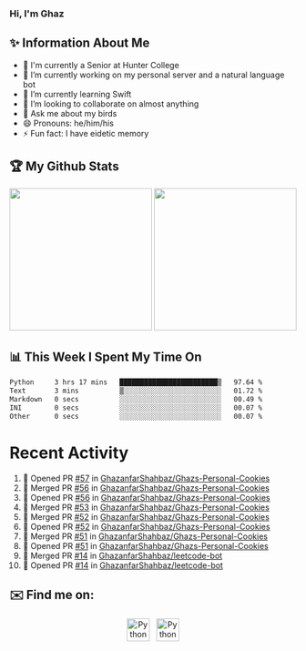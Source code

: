 ### Hi, I'm Ghaz

<!--
**GhazanfarShahbaz/GhazanfarShahbaz** is a ✨ _special_ ✨ repository because its `README.md` (this file) appears on your GitHub profile.

Here are some ideas to get you started:
-->

## ✨ Information About Me 
- 🏫 I'm currently a Senior at Hunter College 
- 🔭 I’m currently working on my personal server and a natural language bot
- 🌱 I’m currently learning Swift 
- 👯 I’m looking to collaborate on almost anything
- 💬 Ask me about my birds
- 😄 Pronouns: he/him/his
- ⚡ Fun fact: I have eidetic memory


## 🏆 My Github Stats
<div>
    <img height="250em" src="https://github-readme-stats.vercel.app/api?username=GhazanfarShahbaz&theme=tokyonight&show_icons=true&hide_border=true&&count_private=true&include_all_commits=true" />
    <img height="250em" src="https://github-readme-stats.vercel.app/api/top-langs/?username=GhazanfarShahbaz&theme=tokyonight&show_icons=true&hide_border=true&&count_private=true&include_all_commits=true" />
</div>

## 📊 This Week I Spent My Time On
<!--START_SECTION:waka-->

```txt
Python     3 hrs 17 mins   ████████████████████████▒   97.64 %
Text       3 mins          ▒░░░░░░░░░░░░░░░░░░░░░░░░   01.72 %
Markdown   0 secs          ░░░░░░░░░░░░░░░░░░░░░░░░░   00.49 %
INI        0 secs          ░░░░░░░░░░░░░░░░░░░░░░░░░   00.07 %
Other      0 secs          ░░░░░░░░░░░░░░░░░░░░░░░░░   00.07 %
```

<!--END_SECTION:waka-->

#  Recent Activity 
<!--START_SECTION:activity-->
1. 💪 Opened PR [#57](https://github.com/GhazanfarShahbaz/Ghazs-Personal-Cookies/pull/57) in [GhazanfarShahbaz/Ghazs-Personal-Cookies](https://github.com/GhazanfarShahbaz/Ghazs-Personal-Cookies)
2. 🎉 Merged PR [#56](https://github.com/GhazanfarShahbaz/Ghazs-Personal-Cookies/pull/56) in [GhazanfarShahbaz/Ghazs-Personal-Cookies](https://github.com/GhazanfarShahbaz/Ghazs-Personal-Cookies)
3. 💪 Opened PR [#56](https://github.com/GhazanfarShahbaz/Ghazs-Personal-Cookies/pull/56) in [GhazanfarShahbaz/Ghazs-Personal-Cookies](https://github.com/GhazanfarShahbaz/Ghazs-Personal-Cookies)
4. 🎉 Merged PR [#53](https://github.com/GhazanfarShahbaz/Ghazs-Personal-Cookies/pull/53) in [GhazanfarShahbaz/Ghazs-Personal-Cookies](https://github.com/GhazanfarShahbaz/Ghazs-Personal-Cookies)
5. 🎉 Merged PR [#52](https://github.com/GhazanfarShahbaz/Ghazs-Personal-Cookies/pull/52) in [GhazanfarShahbaz/Ghazs-Personal-Cookies](https://github.com/GhazanfarShahbaz/Ghazs-Personal-Cookies)
6. 💪 Opened PR [#52](https://github.com/GhazanfarShahbaz/Ghazs-Personal-Cookies/pull/52) in [GhazanfarShahbaz/Ghazs-Personal-Cookies](https://github.com/GhazanfarShahbaz/Ghazs-Personal-Cookies)
7. 🎉 Merged PR [#51](https://github.com/GhazanfarShahbaz/Ghazs-Personal-Cookies/pull/51) in [GhazanfarShahbaz/Ghazs-Personal-Cookies](https://github.com/GhazanfarShahbaz/Ghazs-Personal-Cookies)
8. 💪 Opened PR [#51](https://github.com/GhazanfarShahbaz/Ghazs-Personal-Cookies/pull/51) in [GhazanfarShahbaz/Ghazs-Personal-Cookies](https://github.com/GhazanfarShahbaz/Ghazs-Personal-Cookies)
9. 🎉 Merged PR [#14](https://github.com/GhazanfarShahbaz/leetcode-bot/pull/14) in [GhazanfarShahbaz/leetcode-bot](https://github.com/GhazanfarShahbaz/leetcode-bot)
10. 💪 Opened PR [#14](https://github.com/GhazanfarShahbaz/leetcode-bot/pull/14) in [GhazanfarShahbaz/leetcode-bot](https://github.com/GhazanfarShahbaz/leetcode-bot)
<!--END_SECTION:activity-->



## ✉️ Find me on:
<p align="center">
    <a href="https://www.linkedin.com/in/ghazanfarshahbaz/" target="_blank" rel="noopener noreferrer"> <img src="https://cdn.jsdelivr.net/npm/simple-icons@v3/icons/linkedin.svg" alt="Python" height="40" style="vertical-align:top; margin:4px"></a>
    <a href="mailto:ghazanfarshahbaz2409@gmail.com"> <img src="https://cdn.jsdelivr.net/npm/simple-icons@v3/icons/gmail.svg" alt="Python" height="40" style="vertical-align:top; margin:4px"></a>
</p>

<!-- Themes:
https://github.com/anuraghazra/github-readme-stats/blob/master/themes/README.md -->
